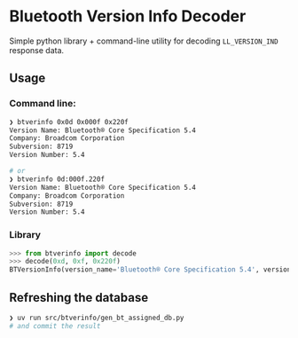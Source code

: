 # Bluetooth Version Info Decoder

Simple python library + command-line utility for decoding `LL_VERSION_IND`
response data.

## Usage

### Command line:

```bash
❯ btverinfo 0x0d 0x000f 0x220f
Version Name: Bluetooth® Core Specification 5.4
Company: Broadcom Corporation
Subversion: 8719
Version Number: 5.4

# or
❯ btverinfo 0d:000f.220f
Version Name: Bluetooth® Core Specification 5.4
Company: Broadcom Corporation
Subversion: 8719
Version Number: 5.4
```

### Library

```python
>>> from btverinfo import decode
>>> decode(0xd, 0xf, 0x220f)
BTVersionInfo(version_name='Bluetooth® Core Specification 5.4', version_number=5.4, company='Broadcom Corporation', subversion=8719)
```

## Refreshing the database

```bash
❯ uv run src/btverinfo/gen_bt_assigned_db.py
# and commit the result
```
